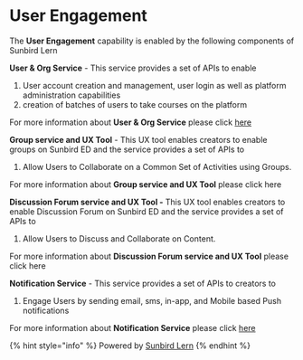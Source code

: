 # User Engagement

The **User Engagement** capability is enabled by the following components of Sunbird Lern

**User & Org Service** - This service provides a set of APIs to enable

1. User account creation and management, user login as well as platform administration capabilities
2. creation of batches of users to take courses on the platform

For more information about **User & Org Service** please click [here](http://127.0.0.1:5000/s/4ZKyfmmhMWpPkD6iYvKF/use/developer-guide/user-and-org-service)

**Group service and UX Tool** - This UX tool enables creators to enable groups on Sunbird ED and the service provides a set of APIs to

1. Allow Users to Collaborate on a Common Set of Activities using Groups.

For more information about **Group service and UX Tool** please click here

**Discussion Forum service and UX Tool -** This UX tool enables creators to enable Discussion Forum on Sunbird ED and the service provides a set of APIs to

1. Allow Users to Discuss and Collaborate on Content.

For more information about **Discussion Forum service and UX Tool** please click here

**Notification Service** - This service provides a set of APIs to creators to

1. Engage Users by sending email, sms, in-app, and Mobile based Push notifications

For more information about **Notification Service** please click [here](http://127.0.0.1:5000/s/4ZKyfmmhMWpPkD6iYvKF/use/developer-guide/notification-service)

{% hint style="info" %}
Powered by [Sunbird Lern](http://127.0.0.1:5000/o/-Mi9QwJlsfb7xuxTBc0J/s/4ZKyfmmhMWpPkD6iYvKF/ "mention")
{% endhint %}
